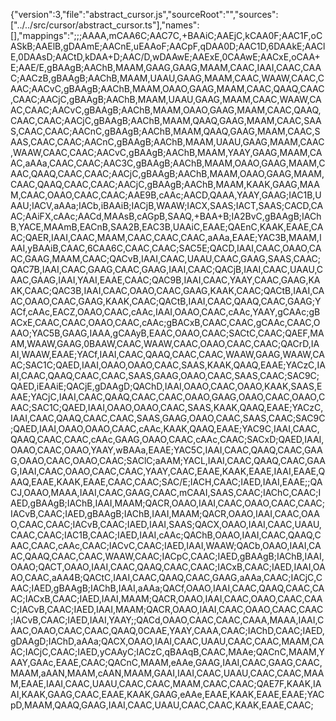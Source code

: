 {"version":3,"file":"abstract_cursor.js","sourceRoot":"","sources":["../../src/cursor/abstract_cursor.ts"],"names":[],"mappings":";;;AAAA,mCAA6C;AAC7C,+BAAiC;AAEjC,kCAA0F;AAC1F,oCASkB;AAElB,gDAAmE;AACnE,uEAAoF;AACpF,qDAA0D;AAC1D,6DAAkE;AAClE,0DAAsD;AACtD,kDAA+D;AAC/D,wDAAwE;AAExE,0CAAwE;AACxE,oCAA+E;AAE/E,gBAAgB;AAChB,MAAM,GAAG,GAAG,MAAM,CAAC,IAAI,CAAC,CAAC;AACzB,gBAAgB;AAChB,MAAM,UAAU,GAAG,MAAM,CAAC,WAAW,CAAC,CAAC;AACvC,gBAAgB;AAChB,MAAM,OAAO,GAAG,MAAM,CAAC,QAAQ,CAAC,CAAC;AACjC,gBAAgB;AAChB,MAAM,UAAU,GAAG,MAAM,CAAC,WAAW,CAAC,CAAC;AACvC,gBAAgB;AAChB,MAAM,OAAO,GAAG,MAAM,CAAC,QAAQ,CAAC,CAAC;AACjC,gBAAgB;AAChB,MAAM,QAAQ,GAAG,MAAM,CAAC,SAAS,CAAC,CAAC;AACnC,gBAAgB;AAChB,MAAM,QAAQ,GAAG,MAAM,CAAC,SAAS,CAAC,CAAC;AACnC,gBAAgB;AAChB,MAAM,UAAU,GAAG,MAAM,CAAC,WAAW,CAAC,CAAC;AACvC,gBAAgB;AAChB,MAAM,YAAY,GAAG,MAAM,CAAC,aAAa,CAAC,CAAC;AAC3C,gBAAgB;AAChB,MAAM,OAAO,GAAG,MAAM,CAAC,QAAQ,CAAC,CAAC;AACjC,gBAAgB;AAChB,MAAM,OAAO,GAAG,MAAM,CAAC,QAAQ,CAAC,CAAC;AACjC,gBAAgB;AAChB,MAAM,KAAK,GAAG,MAAM,CAAC,OAAO,CAAC,CAAC;AAE9B,cAAc;AACD,QAAA,YAAY,GAAG;IAC1B,UAAU;IACV,aAAa;IACb,iBAAiB;IACjB,WAAW;IACX,SAAS;IACT,SAAS;CACD,CAAC;AAiFX,cAAc;AACd,MAAsB,cAGpB,SAAQ,+BAA+B;IA2BvC,gBAAgB;IAChB,YACE,MAAmB,EACnB,SAA2B,EAC3B,UAAiC,EAAE;QAEnC,KAAK,EAAE,CAAC;QAER,IAAI,CAAC,MAAM,CAAC,CAAC,CAAC,aAAa,EAAE;YAC3B,MAAM,IAAI,yBAAiB,CAAC,6CAA6C,CAAC,CAAC;SAC5E;QACD,IAAI,CAAC,OAAO,CAAC,GAAG,MAAM,CAAC;QACvB,IAAI,CAAC,UAAU,CAAC,GAAG,SAAS,CAAC;QAC7B,IAAI,CAAC,GAAG,CAAC,GAAG,IAAI,CAAC;QACjB,IAAI,CAAC,UAAU,CAAC,GAAG,IAAI,YAAI,EAAE,CAAC;QAC9B,IAAI,CAAC,YAAY,CAAC,GAAG,KAAK,CAAC;QAC3B,IAAI,CAAC,OAAO,CAAC,GAAG,KAAK,CAAC;QACtB,IAAI,CAAC,OAAO,CAAC,GAAG,KAAK,CAAC;QACtB,IAAI,CAAC,QAAQ,CAAC,GAAG;YACf,cAAc,EACZ,OAAO,CAAC,cAAc,IAAI,OAAO,CAAC,cAAc,YAAY,gCAAc;gBACxE,CAAC,CAAC,OAAO,CAAC,cAAc;gBACxB,CAAC,CAAC,gCAAc,CAAC,OAAO;YAC5B,GAAG,IAAA,gCAAyB,EAAC,OAAO,CAAC;SACtC,CAAC;QAEF,MAAM,WAAW,GAAG,0BAAW,CAAC,WAAW,CAAC,OAAO,CAAC,CAAC;QACrD,IAAI,WAAW,EAAE;YACf,IAAI,CAAC,QAAQ,CAAC,CAAC,WAAW,GAAG,WAAW,CAAC;SAC1C;QAED,IAAI,OAAO,OAAO,CAAC,SAAS,KAAK,QAAQ,EAAE;YACzC,IAAI,CAAC,QAAQ,CAAC,CAAC,SAAS,GAAG,OAAO,CAAC,SAAS,CAAC;SAC9C;QAED,iEAAiE;QACjE,gDAAgD;QAChD,IAAI,OAAO,CAAC,OAAO,KAAK,SAAS,EAAE;YACjC,IAAI,CAAC,QAAQ,CAAC,CAAC,OAAO,GAAG,OAAO,CAAC,OAAO,CAAC;SAC1C;QAED,IAAI,OAAO,OAAO,CAAC,SAAS,KAAK,QAAQ,EAAE;YACzC,IAAI,CAAC,QAAQ,CAAC,CAAC,SAAS,GAAG,OAAO,CAAC,SAAS,CAAC;SAC9C;QAED,IAAI,OAAO,OAAO,CAAC,cAAc,KAAK,QAAQ,EAAE;YAC9C,IAAI,CAAC,QAAQ,CAAC,CAAC,cAAc,GAAG,OAAO,CAAC,cAAc,CAAC;SACxD;QAED,IAAI,OAAO,CAAC,OAAO,YAAY,wBAAa,EAAE;YAC5C,IAAI,CAAC,QAAQ,CAAC,GAAG,OAAO,CAAC,OAAO,CAAC;SAClC;aAAM;YACL,IAAI,CAAC,QAAQ,CAAC,GAAG,IAAI,CAAC,OAAO,CAAC,CAAC,YAAY,CAAC,EAAE,KAAK,EAAE,IAAI,EAAE,QAAQ,EAAE,KAAK,EAAE,CAAC,CAAC;SAC/E;IACH,CAAC;IAED,IAAI,EAAE;;QACJ,OAAO,MAAA,IAAI,CAAC,GAAG,CAAC,mCAAI,SAAS,CAAC;IAChC,CAAC;IAED,gBAAgB;IAChB,IAAI,MAAM;QACR,OAAO,IAAI,CAAC,OAAO,CAAC,CAAC;IACvB,CAAC;IAED,gBAAgB;IAChB,IAAI,MAAM;QACR,OAAO,IAAI,CAAC,OAAO,CAAC,CAAC;IACvB,CAAC;IAED,IAAI,SAAS;QACX,OAAO,IAAI,CAAC,UAAU,CAAC,CAAC;IAC1B,CAAC;IAED,IAAI,cAAc;QAChB,OAAO,IAAI,CAAC,QAAQ,CAAC,CAAC,cAAc,CAAC;IACvC,CAAC;IAED,IAAI,WAAW;QACb,OAAO,IAAI,CAAC,QAAQ,CAAC,CAAC,WAAW,CAAC;IACpC,CAAC;IAED,gBAAgB;IAChB,IAAI,OAAO;QACT,OAAO,IAAI,CAAC,QAAQ,CAAC,CAAC;IACxB,CAAC;IAED,IAAI,OAAO,CAAC,aAA4B;QACtC,IAAI,CAAC,QAAQ,CAAC,GAAG,aAAa,CAAC;IACjC,CAAC;IAED,gBAAgB;IAChB,IAAI,aAAa;QACf,OAAO,IAAI,CAAC,QAAQ,CAAC,CAAC;IACxB,CAAC;IAED,IAAI,MAAM;QACR,OAAO,IAAI,CAAC,OAAO,CAAC,CAAC;IACvB,CAAC;IAED,IAAI,MAAM;QACR,OAAO,IAAI,CAAC,OAAO,CAAC,CAAC;IACvB,CAAC;IAED,IAAI,YAAY;;QACd,OAAO,CAAC,CAAC,CAAA,MAAA,IAAI,CAAC,OAAO,CAAC,CAAC,QAAQ,0CAAE,YAAY,CAAA,CAAC;IAChD,CAAC;IAED,gDAAgD;IAChD,aAAa;QACX,OAAO,IAAI,CAAC,UAAU,CAAC,CAAC,MAAM,CAAC;IACjC,CAAC;IAED,yCAAyC;IACzC,qBAAqB,CAAC,MAAe;QACnC,MAAM,YAAY,GAAc,EAAE,CAAC;QACnC,MAAM,eAAe,GAAG,IAAI,CAAC,GAAG,CAAC,MAAM,aAAN,MAAM,cAAN,MAAM,GAAI,IAAI,CAAC,UAAU,CAAC,CAAC,MAAM,EAAE,IAAI,CAAC,UAAU,CAAC,CAAC,MAAM,CAAC,CAAC;QAE7F,KAAK,IAAI,KAAK,GAAG,CAAC,EAAE,KAAK,GAAG,eAAe,EAAE,KAAK,EAAE,EAAE;YACpD,MAAM,QAAQ,GAAG,IAAI,CAAC,UAAU,CAAC,CAAC,KAAK,EAAE,CAAC;